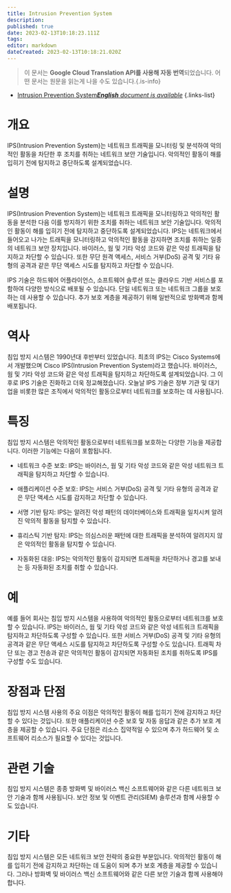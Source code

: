 ```yaml
---
title: Intrusion Prevention System
description: 
published: true
date: 2023-02-13T10:18:23.111Z
tags: 
editor: markdown
dateCreated: 2023-02-13T10:18:21.020Z
---
```


> 이 문서는 **Google Cloud Translation API를 사용해 자동 번역**되었습니다.
어떤 문서는 원문을 읽는게 나을 수도 있습니다.{.is-info}



- [Intrusion Prevention System***English** document is available*](/en/Knowledge-base/Dictionary/intrusion-prevention-system)
{.links-list}


# 개요
IPS(Intrusion Prevention System)는 네트워크 트래픽을 모니터링 및 분석하여 악의적인 활동을 차단한 후 조치를 취하는 네트워크 보안 기술입니다. 악의적인 활동이 해를 입히기 전에 탐지하고 중단하도록 설계되었습니다.

# 설명
IPS(Intrusion Prevention System)는 네트워크 트래픽을 모니터링하고 악의적인 활동을 분석한 다음 이를 방지하기 위한 조치를 취하는 네트워크 보안 기술입니다. 악의적인 활동이 해를 입히기 전에 탐지하고 중단하도록 설계되었습니다. IPS는 네트워크에서 들어오고 나가는 트래픽을 모니터링하고 악의적인 활동을 감지하면 조치를 취하는 일종의 네트워크 보안 장치입니다. 바이러스, 웜 및 기타 악성 코드와 같은 악성 트래픽을 탐지하고 차단할 수 있습니다. 또한 무단 원격 액세스, 서비스 거부(DoS) 공격 및 기타 유형의 공격과 같은 무단 액세스 시도를 탐지하고 차단할 수 있습니다.

IPS 기술은 하드웨어 어플라이언스, 소프트웨어 솔루션 또는 클라우드 기반 서비스를 포함하여 다양한 방식으로 배포될 수 있습니다. 단일 네트워크 또는 네트워크 그룹을 보호하는 데 사용할 수 있습니다. 추가 보호 계층을 제공하기 위해 일반적으로 방화벽과 함께 배포됩니다.

# 역사
침입 방지 시스템은 1990년대 후반부터 있었습니다. 최초의 IPS는 Cisco Systems에서 개발했으며 Cisco IPS(Intrusion Prevention System)라고 했습니다. 바이러스, 웜 및 기타 악성 코드와 같은 악성 트래픽을 탐지하고 차단하도록 설계되었습니다. 그 이후로 IPS 기술은 진화하고 더욱 정교해졌습니다. 오늘날 IPS 기술은 정부 기관 및 대기업을 비롯한 많은 조직에서 악의적인 활동으로부터 네트워크를 보호하는 데 사용됩니다.

# 특징
침입 방지 시스템은 악의적인 활동으로부터 네트워크를 보호하는 다양한 기능을 제공합니다. 이러한 기능에는 다음이 포함됩니다.

* 네트워크 수준 보호: IPS는 바이러스, 웜 및 기타 악성 코드와 같은 악성 네트워크 트래픽을 탐지하고 차단할 수 있습니다.

* 애플리케이션 수준 보호: IPS는 서비스 거부(DoS) 공격 및 기타 유형의 공격과 같은 무단 액세스 시도를 감지하고 차단할 수 있습니다.

* 서명 기반 탐지: IPS는 알려진 악성 패턴의 데이터베이스와 트래픽을 일치시켜 알려진 악의적 활동을 탐지할 수 있습니다.

* 휴리스틱 기반 탐지: IPS는 의심스러운 패턴에 대한 트래픽을 분석하여 알려지지 않은 악의적인 활동을 탐지할 수 있습니다.

* 자동화된 대응: IPS는 악의적인 활동이 감지되면 트래픽을 차단하거나 경고를 보내는 등 자동화된 조치를 취할 수 있습니다.

# 예
예를 들어 회사는 침입 방지 시스템을 사용하여 악의적인 활동으로부터 네트워크를 보호할 수 있습니다. IPS는 바이러스, 웜 및 기타 악성 코드와 같은 악성 네트워크 트래픽을 탐지하고 차단하도록 구성할 수 있습니다. 또한 서비스 거부(DoS) 공격 및 기타 유형의 공격과 같은 무단 액세스 시도를 탐지하고 차단하도록 구성할 수도 있습니다. 트래픽 차단 또는 경고 전송과 같은 악의적인 활동이 감지되면 자동화된 조치를 취하도록 IPS를 구성할 수도 있습니다.

# 장점과 단점
침입 방지 시스템 사용의 주요 이점은 악의적인 활동이 해를 입히기 전에 감지하고 차단할 수 있다는 것입니다. 또한 애플리케이션 수준 보호 및 자동 응답과 같은 추가 보호 계층을 제공할 수 있습니다. 주요 단점은 리소스 집약적일 수 있으며 추가 하드웨어 및 소프트웨어 리소스가 필요할 수 있다는 것입니다.

# 관련 기술
침입 방지 시스템은 종종 방화벽 및 바이러스 백신 소프트웨어와 같은 다른 네트워크 보안 기술과 함께 사용됩니다. 보안 정보 및 이벤트 관리(SIEM) 솔루션과 함께 사용할 수도 있습니다.

# 기타
침입 방지 시스템은 모든 네트워크 보안 전략의 중요한 부분입니다. 악의적인 활동이 해를 입히기 전에 감지하고 차단하는 데 도움이 되며 추가 보호 계층을 제공할 수 있습니다. 그러나 방화벽 및 바이러스 백신 소프트웨어와 같은 다른 보안 기술과 함께 사용해야 합니다.